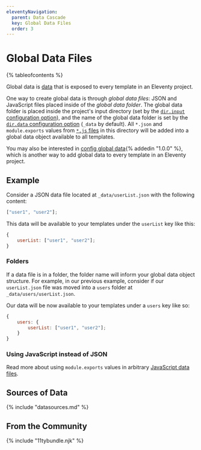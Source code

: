 ```yaml
---
eleventyNavigation:
  parent: Data Cascade
  key: Global Data Files
  order: 3
---
```


# Global Data Files

{% tableofcontents %}

Global data is [data](/docs/data/) that is exposed to every template in an Eleventy project.

One way to create global data is through <dfn>global data files</dfn>: JSON and JavaScript files placed inside of the <dfn>global data folder</dfn>. The global data folder is placed inside the project's input directory (set by the [`dir.input` configuration option](/docs/config/#input-directory)), and the name of the global data folder is set by the [`dir.data` configuration option](/docs/config/#directory-for-global-data-files) (`_data` by default). All `*.json` and `module.exports` values from [`*.js` files](/docs/data-js/) in this directory will be added into a global data object available to all templates.

You may also be interested in [config global data](/docs/data-global-custom/){% addedin "1.0.0" %}, which is another way to add global data to every template in an Eleventy project.

## Example

Consider a JSON data file located at `_data/userList.json` with the following content:

```js
["user1", "user2"];
```

This data will be available to your templates under the `userList` key like this:

```js
{
	userList: ["user1", "user2"];
}
```

### Folders

If a data file is in a folder, the folder name will inform your global data object structure. For example, in our previous example, consider if our `userList.json` file was moved into a `users` folder at `_data/users/userList.json`.

Our data will be now available to your templates under a `users` key like so:

```js
{
	users: {
		userList: ["user1", "user2"];
	}
}
```

### Using JavaScript instead of JSON

Read more about using `module.exports` values in arbitrary [JavaScript data files](/docs/data-js/).

## Sources of Data

{% include "datasources.md" %}

## From the Community

{% include "11tybundle.njk" %}
